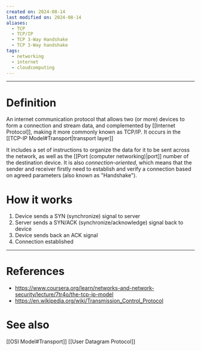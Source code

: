 ```yaml
---
created on: 2024-08-14
last modified on: 2024-08-14
aliases:
  - TCP
  - TCP/IP
  - TCP 3-Way Handshake
  - TCP 3-Way handshake
tags:
  - networking
  - internet
  - cloudcomputing
---
```


---
# Definition
An internet communication protocol that allows two (or more) devices to form a connection and stream data, and complemented by [[Internet Protocol]], making it more commonly known as TCP/IP. It occurs in the [[TCP-IP Model#Transport|transport layer]]

It includes a set of instructions to organize the data for it to be sent across the network, as well as the [[Port (computer networking)|port]] number of the destination device. It is also *connection-oriented*, which means that the sender and receiver firstly need to establish and verify a connection based on agreed parameters (also known as "Handshake").

# How it works
1. Device sends a SYN (synchronize) signal to server
2. Server sends a SYN/ACK (synchronize/acknowledge) signal back to device
3. Device sends back an ACK signal
4. Connection established

---
# References
- https://www.coursera.org/learn/networks-and-network-security/lecture/7tr4o/the-tcp-ip-model
- https://en.wikipedia.org/wiki/Transmission_Control_Protocol
# See also
[[OSI Model#Transport]]
[[User Datagram Protocol]]

